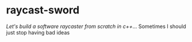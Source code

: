 # raycast-sword
*Let's build a software raycaster from scratch in c++*... Sometimes I should just stop having bad ideas 
